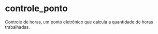 # controle_ponto
Controle de horas, um ponto eletrônico que calcula a quantidade de horas trabalhadas.
